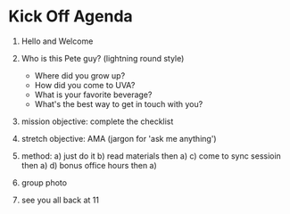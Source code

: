 # Kick Off Agenda
1. Hello and Welcome
2. Who is this Pete guy?  (lightning round style)
    * Where did you grow up?
    * How did you come to UVA?
    * What is your favorite beverage?
    * What's the best way to get in touch with you?
3. mission objective: complete the checklist
4. stretch objective: AMA (jargon for 'ask me anything')

5. method: 
a) just do it
b) read materials then a)
c) come to sync sessioin then a)
d) bonus office hours then a)

6. group photo

7. see you all back at 11
